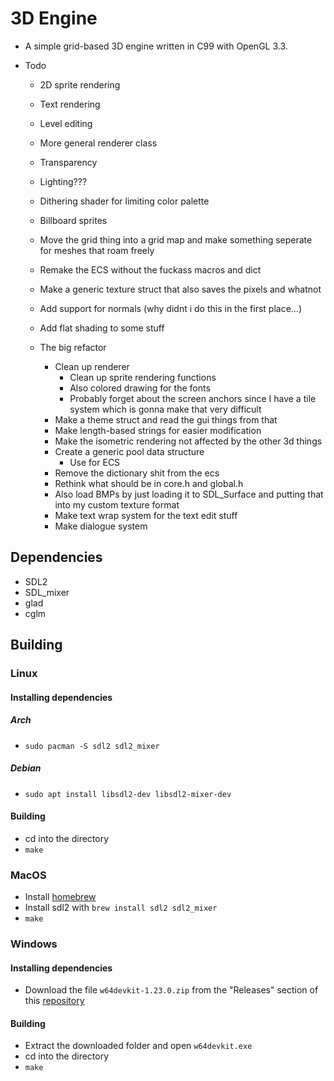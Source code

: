 # 3D Engine

- A simple grid-based 3D engine written in C99 with OpenGL 3.3.

- Todo
    - 2D sprite rendering
    - Text rendering
    - Level editing
    - More general renderer class
    - Transparency
    - Lighting???
    - Dithering shader for limiting color palette
    - Billboard sprites
    - Move the grid thing into a grid map and make something seperate for meshes that roam freely

    - Remake the ECS without the fuckass macros and dict
    - Make a generic texture struct that also saves the pixels and whatnot
    - Add support for normals (why didnt i do this in the first place...)
    - Add flat shading to some stuff

    - The big refactor
        - Clean up renderer
            - Clean up sprite rendering functions
            - Also colored drawing for the fonts
            - Probably forget about the screen anchors since I have a tile system which is gonna make that very difficult
        - Make a theme struct and read the gui things from that
        - Make length-based strings for easier modification
        - Make the isometric rendering not affected by the other 3d things
        - Create a generic pool data structure
            - Use for ECS
        - Remove the dictionary shit from the ecs
        - Rethink what should be in core.h and global.h
        - Also load BMPs by just loading it to SDL_Surface and putting that into my custom texture format
        - Make text wrap system for the text edit stuff
        - Make dialogue system
    

## Dependencies
- SDL2
- SDL_mixer
- glad
- cglm

## Building
### Linux
#### Installing dependencies
##### Arch
- `sudo pacman -S sdl2 sdl2_mixer`

##### Debian
- `sudo apt install libsdl2-dev libsdl2-mixer-dev`

#### Building
- cd into the directory
- `make`

### MacOS
- Install [homebrew](https://brew.sh/)
- Install sdl2 with `brew install sdl2 sdl2_mixer`
- `make`

### Windows
#### Installing dependencies
- Download the file `w64devkit-1.23.0.zip` from the "Releases" section of this [repository](https://github.com/skeeto/w64devkit)

#### Building
- Extract the downloaded folder and open `w64devkit.exe`
- cd into the directory
- `make`
